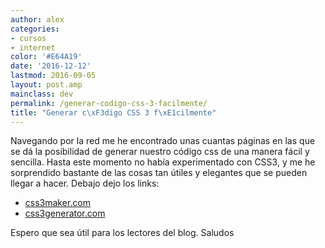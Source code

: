 ```yaml
---
author: alex
categories:
- cursos
- internet
color: '#E64A19'
date: '2016-12-12'
lastmod: 2016-09-05
layout: post.amp
mainclass: dev
permalink: /generar-codigo-css-3-facilmente/
title: "Generar c\xF3digo CSS 3 f\xE1cilmente"
---
```


Navegando por la red me he encontrado unas cuantas páginas en las que se dá la posibilidad de generar nuestro código css de una manera fácil y sencilla. Hasta este momento no había experimentado con CSS3, y me he sorprendido bastante de las cosas tan útiles y elegantes que se pueden llegar a hacer. Debajo dejo los links:

<!--more--><!--ad-->

- [css3maker.com][2]
- [css3generator.com][3]

Espero que sea útil para los lectores del blog. Saludos

 [2]: http://www.css3maker.com/
 [3]: http://css3generator.com/